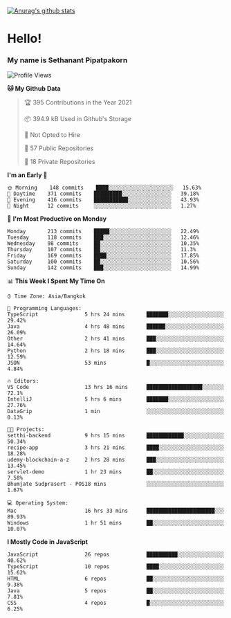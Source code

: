 [![Anurag's github stats](https://github-readme-stats.vercel.app/api?username=thetkpark&count_private=true&show_icons=true&theme=dracula)](https://github.com/anuraghazra/github-readme-stats)

# Hello!
### My name is Sethanant Pipatpakorn

<!--START_SECTION:waka-->
![Profile Views](http://img.shields.io/badge/Profile%20Views-8-blue)

**🐱 My Github Data** 

> 🏆 395 Contributions in the Year 2021
 > 
> 📦 394.9 kB Used in Github's Storage 
 > 
> 🚫 Not Opted to Hire
 > 
> 📜 57 Public Repositories 
 > 
> 🔑 18 Private Repositories  
 > 
**I'm an Early 🐤** 

```text
🌞 Morning    148 commits    ████░░░░░░░░░░░░░░░░░░░░░   15.63% 
🌆 Daytime    371 commits    █████████░░░░░░░░░░░░░░░░   39.18% 
🌃 Evening    416 commits    ███████████░░░░░░░░░░░░░░   43.93% 
🌙 Night      12 commits     ░░░░░░░░░░░░░░░░░░░░░░░░░   1.27%

```
📅 **I'm Most Productive on Monday** 

```text
Monday       213 commits    █████░░░░░░░░░░░░░░░░░░░░   22.49% 
Tuesday      118 commits    ███░░░░░░░░░░░░░░░░░░░░░░   12.46% 
Wednesday    98 commits     ██░░░░░░░░░░░░░░░░░░░░░░░   10.35% 
Thursday     107 commits    ██░░░░░░░░░░░░░░░░░░░░░░░   11.3% 
Friday       169 commits    ████░░░░░░░░░░░░░░░░░░░░░   17.85% 
Saturday     100 commits    ██░░░░░░░░░░░░░░░░░░░░░░░   10.56% 
Sunday       142 commits    ███░░░░░░░░░░░░░░░░░░░░░░   14.99%

```


📊 **This Week I Spent My Time On** 

```text
⌚︎ Time Zone: Asia/Bangkok

💬 Programming Languages: 
TypeScript               5 hrs 24 mins       ███████░░░░░░░░░░░░░░░░░░   29.42% 
Java                     4 hrs 48 mins       ██████░░░░░░░░░░░░░░░░░░░   26.09% 
Other                    2 hrs 41 mins       ███░░░░░░░░░░░░░░░░░░░░░░   14.64% 
Python                   2 hrs 18 mins       ███░░░░░░░░░░░░░░░░░░░░░░   12.59% 
JSON                     53 mins             █░░░░░░░░░░░░░░░░░░░░░░░░   4.84%

🔥 Editors: 
VS Code                  13 hrs 16 mins      ██████████████████░░░░░░░   72.1% 
IntelliJ                 5 hrs 6 mins        ███████░░░░░░░░░░░░░░░░░░   27.76% 
DataGrip                 1 min               ░░░░░░░░░░░░░░░░░░░░░░░░░   0.13%

🐱‍💻 Projects: 
setthi-backend           9 hrs 15 mins       ████████████░░░░░░░░░░░░░   50.34% 
recipe-app               3 hrs 21 mins       ████░░░░░░░░░░░░░░░░░░░░░   18.28% 
udemy-blockchain-a-z     2 hrs 28 mins       ███░░░░░░░░░░░░░░░░░░░░░░   13.45% 
servlet-demo             1 hr 23 mins        ██░░░░░░░░░░░░░░░░░░░░░░░   7.58% 
Bhumjate Sudprasert - POS18 mins             ░░░░░░░░░░░░░░░░░░░░░░░░░   1.67%

💻 Operating System: 
Mac                      16 hrs 33 mins      ██████████████████████░░░   89.93% 
Windows                  1 hr 51 mins        ██░░░░░░░░░░░░░░░░░░░░░░░   10.07%

```

**I Mostly Code in JavaScript** 

```text
JavaScript               26 repos            ██████████░░░░░░░░░░░░░░░   40.62% 
TypeScript               10 repos            ████░░░░░░░░░░░░░░░░░░░░░   15.62% 
HTML                     6 repos             ██░░░░░░░░░░░░░░░░░░░░░░░   9.38% 
Java                     5 repos             ██░░░░░░░░░░░░░░░░░░░░░░░   7.81% 
CSS                      4 repos             █░░░░░░░░░░░░░░░░░░░░░░░░   6.25%

```



<!--END_SECTION:waka-->
